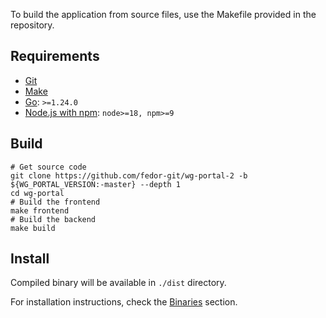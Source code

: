 To build the application from source files, use the Makefile provided in the repository.

## Requirements

- [Git](https://git-scm.com/downloads)
- [Make](https://www.gnu.org/software/make/)
- [Go](https://go.dev/dl/): `>=1.24.0`
- [Node.js with npm](https://nodejs.org/en/download): `node>=18, npm>=9`

## Build

```shell
# Get source code
git clone https://github.com/fedor-git/wg-portal-2 -b ${WG_PORTAL_VERSION:-master} --depth 1
cd wg-portal
# Build the frontend
make frontend
# Build the backend
make build
```

## Install

Compiled binary will be available in `./dist` directory. 

For installation instructions, check the [Binaries](./binaries.md) section.
